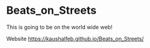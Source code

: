# Beats_on_Streets
This is going to be on the world wide web!

Website  https://kaushalfeb.github.io/Beats_on_Streets/
